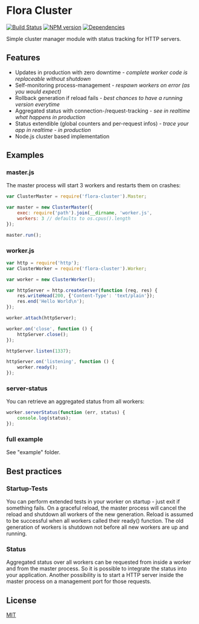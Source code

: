 Flora Cluster
=============

[![Build Status](https://travis-ci.org/godmodelabs/flora-cluster.svg?branch=master)](https://travis-ci.org/godmodelabs/flora-cluster)
[![NPM version](https://badge.fury.io/js/flora-cluster.svg)](https://www.npmjs.com/package/flora-cluster)
[![Dependencies](https://img.shields.io/david/godmodelabs/flora-cluster.svg)](https://david-dm.org/godmodelabs/flora-cluster)

Simple cluster manager module with status tracking for HTTP servers.

Features
--------

- Updates in production with zero downtime - *complete worker code is replaceable without shutdown*
- Self-monitoring process-management - *respawn workers on error (as you would expect)*
- Rollback generation if reload fails - *best chances to have a running version everytime*
- Aggregated status with connection-/request-tracking - *see in realtime what happens in production*
- Status extendible (global counters and per-request infos) - *trace your app in realtime - in production*
- Node.js cluster based implementation


Examples
--------

### master.js

The master process will start 3 workers and restarts them on crashes:

```js
var ClusterMaster = require('flora-cluster').Master;

var master = new ClusterMaster({
    exec: require('path').join(__dirname, 'worker.js',
    workers: 3 // defaults to os.cpus().length
});

master.run();
```

### worker.js

```js
var http = require('http');
var ClusterWorker = require('flora-cluster').Worker;

var worker = new ClusterWorker();

var httpServer = http.createServer(function (req, res) {
    res.writeHead(200, {'Content-Type': 'text/plain'});
    res.end('Hello World\n');
});

worker.attach(httpServer);

worker.on('close', function () {
    httpServer.close();
});

httpServer.listen(1337);

httpServer.on('listening', function () {
    worker.ready();
});
```

### server-status

You can retrieve an aggregated status from all workers:

```js
worker.serverStatus(function (err, status) {
    console.log(status);
});
```

### full example

See "example" folder.


Best practices
--------------

### Startup-Tests

You can perform extended tests in your worker on startup - just exit if something fails. On a graceful
reload, the master process will cancel the reload and shutdown all workers of the new generation.
Reload is assumed to be successful when all workers called their ready() function. The old generation 
of workers is shutdown not before all new workers are up and running.

### Status

Aggregated status over all workers can be requested from inside a worker and from the master process.
So it is possible to integrate the status into your application. Another possibility is to start a
HTTP server inside the master process on a management port for those requests.


License
-------

[MIT](LICENSE)
